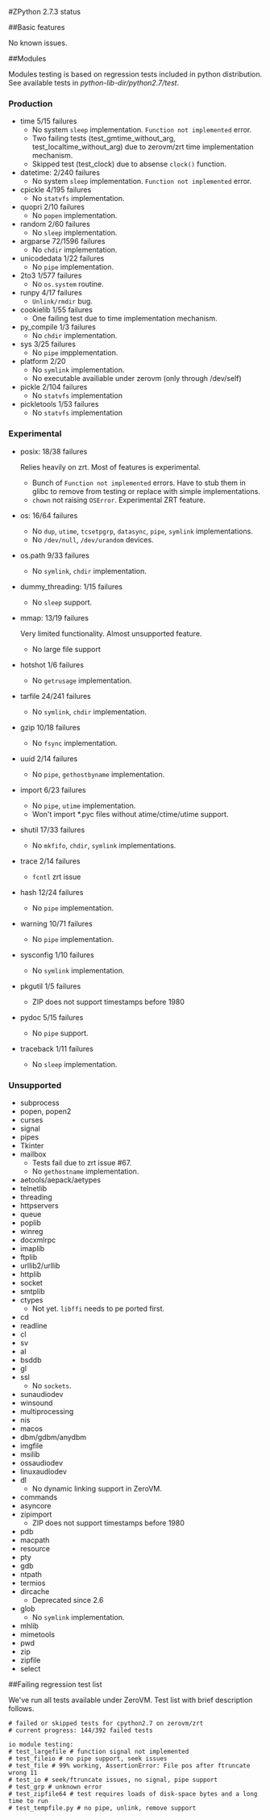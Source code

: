#ZPython 2.7.3 status

##Basic features

No known issues.

##Modules

Modules testing is based on regression tests included in python distribution. 
See available tests in _python-lib-dir/python2.7/test_.

### Production

+ time 5/15 failures
	+ No system `sleep` implementation. `Function not implemented` error.
	+ Two failing tests (test\_gmtime\_without\_arg, test\_localtime\_without\_arg) due to zerovm/zrt time implementation mechanism.  
	+ Skipped test (test_clock) due to absense `clock()` function.
+ datetime: 2/240 failures
	+ No system `sleep` implementation. `Function not implemented` error.
+ cpickle 4/195 failures
	+ No `statvfs` implementation.
+ quopri 2/10 failures
	+ No `popen` implementation.
+ random 2/60 failures
	+ No `sleep` implementation.
+ argparse 72/1596 failures
	+ No `chdir` implementation.
+ unicodedata 1/22 failures
	+ No `pipe` implementation.
+ 2to3 1/577 failures
	+	No `os.system` routine.
+ runpy 4/17 failures
	+ `Unlink/rmdir` bug.
+ cookielib 1/55 failures
	+ One failing test due to time implementation mechanism.
+ py_compile 1/3 failures
	+ No `chdir` implementation.
+ sys 3/25 failures
	+ No `pipe` impplementation.
+ platform 2/20
	+	No `symlink` implementation.
	+ No executable availiable under zerovm (only through /dev/self)
+ pickle 2/104 failures
	+ No `statvfs` implementation
+ pickletools 1/53 failures
	+ No `statvfs` implementation

### Experimental

+ posix: 18/38 failures

	Relies heavily on zrt. Most of features is experimental.

	+ Bunch of `Function not implemented` errors. Have to stub them in glibc to remove from testing or replace with simple implementations.
	+ `chown` not raising `OSError`. Experimental ZRT feature.
+ os: 16/64 failures
	+ No `dup`, `utime`, `tcsetpgrp`, `datasync`, `pipe`, `symlink` implementations.
	+ No `/dev/null`, `/dev/urandom` devices.
+ os.path 9/33 failures
	+ No `symlink`, `chdir` implementation.
+ dummy_threading: 1/15 failures
	+ No `sleep` support.
+ mmap: 13/19 failures
	
	Very limited functionality. Almost unsupported feature. 

	+ No large file support 

+ hotshot 1/6 failures
	+ No `getrusage` implementation.
+ tarfile 24/241 failures
	+ No `symlink`, `chdir` implementation.
+ gzip 10/18 failures
	+ No `fsync` implementation.
+ uuid 2/14 failures
	+ No `pipe`, `gethostbyname` implementation.
+ import 6/23 failures
	+ No `pipe`, `utime` implementation.
	+ Won't import *.pyc files without atime/ctime/utime support.
+ shutil 17/33 failures
	+ No `mkfifo`, `chdir`, `symlink` implementations.
+ trace 2/14 failures
	+ `fcntl` zrt issue
+ hash 12/24 failures
	+ No `pipe` implementation.
+ warning 10/71 failures
	+ No `pipe` implementation.
+ sysconfig 1/10 failures
	+ No `symlink` implementation.
+ pkgutil 1/5 failures
	+ ZIP does not support timestamps before 1980
+ pydoc 5/15 failures
	+ No `pipe` support.
+ traceback 1/11 failures
	+ No `sleep` implementation.

### Unsupported

+ subprocess
+ popen, popen2
+ curses
+ signal
+ pipes
+ Tkinter
+ mailbox
	+ Tests fail due to zrt issue #67. 
	+ No `gethostname` implementation.
+ aetools/aepack/aetypes
+ telnetlib
+ threading
+ httpservers
+ queue
+ poplib
+ winreg
+ docxmlrpc
+ imaplib
+ ftplib
+ urllib2/urllib
+ httplib
+ socket
+ smtplib
+ ctypes
	+	Not yet. `libffi` needs to pe ported first.
+ cd
+ readline
+ cl
+ sv
+ al
+ bsddb
+ gl
+ ssl
	+ No `sockets`.
+ sunaudiodev
+ winsound
+ multiprocessing
+ nis
+ macos
+ dbm/gdbm/anydbm
+ imgfile
+ msilib
+ ossaudiodev
+ linuxaudiodev
+ dl
	+ No dynamic linking support in ZeroVM.
+ commands
+ asyncore
+ zipimport
	+ ZIP does not support timestamps before 1980
+ pdb 
+ macpath
+ resource
+ pty
+ gdb
+ ntpath
+ termios
+ dircache
	+ Deprecated since 2.6
+ glob
	+ No `symlink` implementation.
+ mhlib
+ mimetools
+ pwd
+ zip
+ zipfile
+ select

##Failing regression test list

We've run all tests available under ZeroVM. Test list with brief description follows.

```
# failed or skipped tests for cpython2.7 on zerovm/zrt
# current progress: 144/392 failed tests

io module testing:
# test_largefile # function signal not implemented
# test_fileio # no pipe support, seek issues
# test_file # 99% working, AssertionError: File pos after ftruncate wrong 11 
# test_io # seek/ftruncate issues, no signal, pipe support
# test_grp # unknown error
# test_zipfile64 # test requires loads of disk-space bytes and a long time to run
# test_tempfile.py # no pipe, unlink, remove support
```